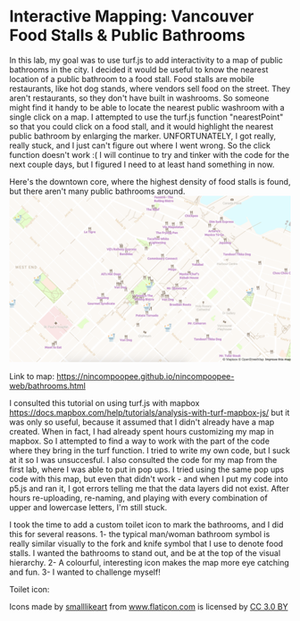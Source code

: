 # Interactive Mapping: Vancouver Food Stalls & Public Bathrooms

In this lab, my goal was to use turf.js to add interactivity to a map of public bathrooms in the city. I decided it would be useful to know the nearest location of a public bathroom to a food stall. Food stalls are mobile restaurants, like hot dog stands, where vendors sell food on the street. They aren't restaurants, so they don't have built in washrooms. So someone might find it handy to be able to locate the nearest public washroom with a single click on a map. I attempted to use the turf.js function "nearestPoint" so that you could click on a food stall, and it would highlight the nearest public bathroom by enlarging the marker. UNFORTUNATELY, I got really, really stuck, and I just can't figure out where I went wrong. So the click function doesn't work :( I will continue to try and tinker with the code for the next couple days, but I figured I need to at least hand something in now.

Here's the downtown core, where the highest density of food stalls is found, but there aren't many public bathrooms around.
![alt text](https://github.com/nincompoopee/Interactive-Mapping/blob/master/Screen%20Shot%20bathroomsmap.png)

Link to map: https://nincompoopee.github.io/nincompoopee-web/bathrooms.html

I consulted this tutorial on using turf.js with mapbox https://docs.mapbox.com/help/tutorials/analysis-with-turf-mapbox-js/ but it was only so useful, because it assumed that I didn't already have a map created. When in fact, I had already spent hours customizing my map in mapbox. So I attempted to find a way to work with the part of the code where they bring in the turf function. I tried to write my own code, but I suck at it so I was unsuccesful. I also consulted the code for my map from the first lab, where I was able to put in pop ups. I tried using the same pop ups code with this map, but even that didn't work - and when I put my code into p5.js and ran it, I got errors telling me that the data layers did not exist. After hours re-uploading, re-naming, and playing with every combination of upper and lowercase letters, I'm still stuck. 

I took the time to add a custom toilet icon to mark the bathrooms, and I did this for several reasons. 1- the typical man/woman bathroom symbol is really similar visually to the fork and knife symbol that I use to denote food stalls. I wanted the bathrooms to stand out, and be at the top of the visual hierarchy. 2- A colourful, interesting icon makes the map more eye catching and fun. 3- I wanted to challenge myself! 

Toilet icon: <div>Icons made by <a href="https://www.flaticon.com/authors/smalllikeart" title="smalllikeart">smalllikeart</a> from <a href="https://www.flaticon.com/" 			    title="Flaticon">www.flaticon.com</a> is licensed by <a href="http://creativecommons.org/licenses/by/3.0/" 			    title="Creative Commons BY 3.0" target="_blank">CC 3.0 BY</a></div>
